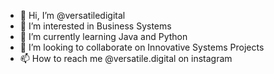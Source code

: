 - 👋 Hi, I’m @versatiledigital
- 👀 I’m interested in Business Systems
- 🌱 I’m currently learning Java and Python
- 💞️ I’m looking to collaborate on Innovative Systems Projects
- 📫 How to reach me @versatile.digital on instagram

<!---
versatiledigital/versatiledigital is a ✨ special ✨ repository because its `README.md` (this file) appears on your GitHub profile.
You can click the Preview link to take a look at your changes.
--->
